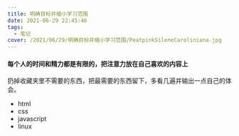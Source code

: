 ```yaml
---
title: 明确目标并缩小学习范围
date: 2021-06-29 22:45:46
tags:
  - 笔记
cover: /2021/06/29/明确目标并缩小学习范围/PeatpinkSileneCaroliniana.jpg
---
```


#### **每个人的时间和精力都是有限的，把注意力放在自己喜欢的内容上**



扔掉收藏夹里不需要的东西，把最需要的东西留下，多看几遍并输出一点自己的体会。

* html
* css
* javascript
* linux

